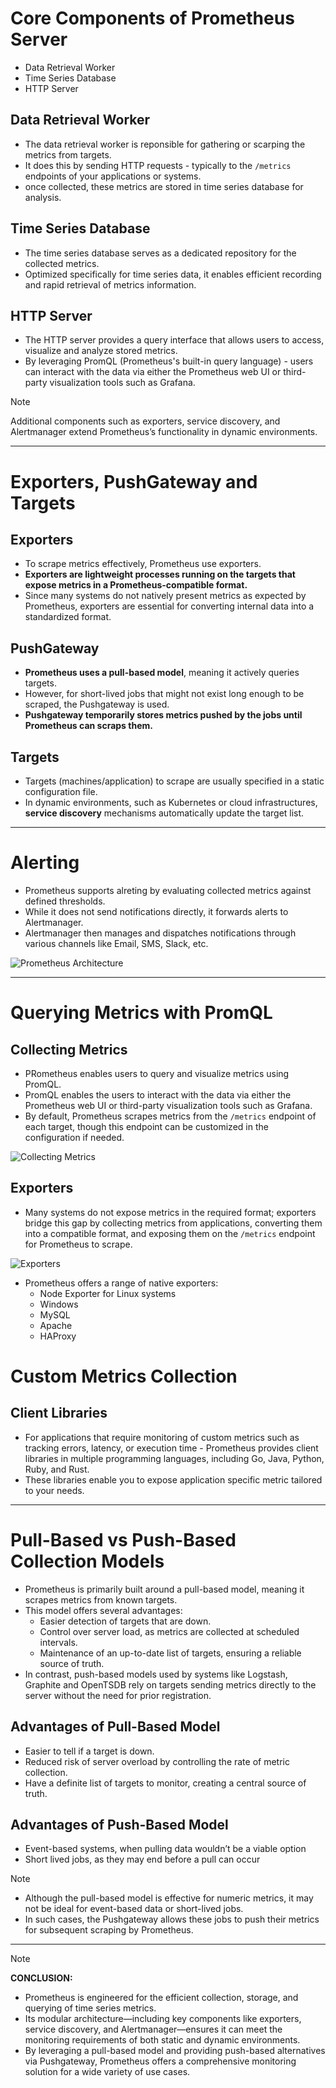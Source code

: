 # Core Components of Prometheus Server
- Data Retrieval Worker
- Time Series Database
- HTTP Server

## Data Retrieval Worker
- The data retrieval worker is reponsible for gathering or scarping the metrics from targets.
- It does this by sending HTTP requests - typically to the <code>/metrics</code> endpoints of your applications or systems.
- once collected, these metrics are stored in time series database for analysis.

## Time Series Database
- The time series database serves as a dedicated repository for the collected metrics.
- Optimized specifically for time series data, it enables efficient recording and rapid retrieval of metrics information.

## HTTP Server
- The HTTP server provides a query interface that allows users to access, visualize and analyze stored metrics.
- By leveraging PromQL (Prometheus's built-in query language) - users can interact with the data via either the Prometheus web UI or third-party visualization tools such as Grafana.

> [!NOTE]
> Additional components such as exporters, service discovery, and Alertmanager extend Prometheus’s functionality in dynamic environments.

---

# Exporters, PushGateway and Targets
## Exporters
- To scrape metrics effectively, Prometheus use exporters.
- **Exporters are lightweight processes running on the targets that expose metrics in a Prometheus-compatible format.**
- Since many systems do not natively present metrics as expected by Prometheus, exporters are essential for converting internal data into a standardized format.

## PushGateway
- **Prometheus uses a pull-based model**, meaning it actively queries targets.
- However, for short-lived jobs that might not exist long enough to be scraped, the Pushgateway is used.
- **Pushgateway temporarily stores metrics pushed by the jobs until Prometheus can scraps them.**

## Targets
- Targets (machines/application) to scrape are usually specified in a static configuration file. 
- In dynamic environments, such as Kubernetes or cloud infrastructures, **service discovery** mechanisms automatically update the target list.

---

# Alerting
- Prometheus supports alreting by evaluating collected metrics against defined thresholds.
- While it does not send notifications directly, it forwards alerts to Alertmanager.
- Alertmanager then manages and dispatches notifications through various channels like Email, SMS, Slack, etc.

![Prometheus Architecture](../images/prometheus-architecture.png)

---

# Querying Metrics with PromQL
## Collecting Metrics
- PRometheus enables users to query and visualize metrics using PromQL.
- PromQL enables the users to interact with the data via either the Prometheus web UI or third-party visualization tools such as Grafana.
- By default, Prometheus scrapes metrics from the <code>/metrics</code> endpoint of each target, though this endpoint can be customized in the configuration if needed.

![Collecting Metrics](../images/collecting-metrics.png)

## Exporters
- Many systems do not expose metrics in the required format; exporters bridge this gap by collecting metrics from applications, converting them into a compatible format, and exposing them on the <code>/metrics</code> endpoint for Prometheus to scrape.

![Exporters](../images/exporters.png)

- Prometheus offers a range of native exporters: 
    - Node Exporter for Linux systems
    - Windows
    - MySQL
    - Apache
    - HAProxy

# Custom Metrics Collection
## Client Libraries
- For applications that require monitoring of custom metrics such as tracking errors, latency, or execution time - Prometheus provides client libraries in multiple programming languages, including Go, Java, Python, Ruby, and Rust.
- These libraries enable you to expose application specific metric tailored to your needs.

---

# Pull-Based vs Push-Based Collection Models
- Prometheus is primarily built around a pull-based model, meaning it scrapes metrics from known targets.
- This model offers several advantages:
    - Easier detection of targets that are down.
    - Control over server load, as metrics are collected at scheduled intervals.
    - Maintenance of an up-to-date list of targets, ensuring a reliable source of truth.
- In contrast, push-based models used by systems like Logstash, Graphite and OpenTSDB rely on targets sending metrics directly to the server without the need for prior registration.

## Advantages of Pull-Based Model
- Easier to tell if a target is down.
- Reduced risk of server overload by controlling the rate of metric collection.
- Have a definite list of targets to monitor, creating a central source of truth.

## Advantages of Push-Based Model
- Event-based systems, when pulling data wouldn’t be a viable option
- Short lived jobs, as they may end before a pull can occur

> [!NOTE]
> - Although the pull-based model is effective for numeric metrics, it may not be ideal for event-based data or short-lived jobs.
> - In such cases, the Pushgateway allows these jobs to push their metrics for subsequent scraping by Prometheus.

---

> [!NOTE]
> **CONCLUSION:**
> - Prometheus is engineered for the efficient collection, storage, and querying of time series metrics. 
> - Its modular architecture—including key components like exporters, service discovery, and Alertmanager—ensures it can meet the monitoring requirements of both static and dynamic environments. 
> - By leveraging a pull-based model and providing push-based alternatives via Pushgateway, Prometheus offers a comprehensive monitoring solution for a wide variety of use cases.
